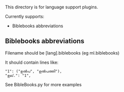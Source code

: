 This directory is for language support plugins.

Currently supports:
* Biblebooks abbreviations

## Biblebooks abbreviations

Filename should be [lang].biblebooks (eg ml.biblebooks)

It should contain lines like:
```commandline
"1": ("ഉൽപ", "ഉൽപത്തി"),
"ഉല്.": "1", 
```

See BibleBooks.py for more examples
